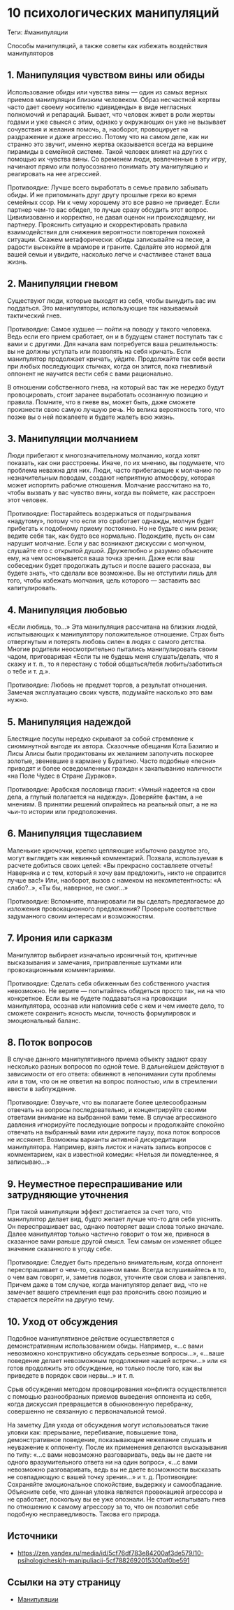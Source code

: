 # 10 психологических манипуляций

Теги: #манипуляции 

Способы манипуляций, а также советы как избежать воздействия манипуляторов

## 1. Манипуляция чувством вины или обиды

Использование обиды или чувства вины — один из самых верных приемов манипуляции близким человеком. Образ несчастной жертвы часто дает своему носителю «дивиденды» в виде негласных полномочий и репараций. Бывает, что человек живет в роли жертвы годами и уже свыкся с этим, однако у окружающих он уже не вызывает сочувствия и желания помочь, а, наоборот, провоцирует на раздражение и даже агрессию. Потому что на самом деле, как ни странно это звучит, именно жертва оказывается всегда на вершине пирамиды в семейной системе. Такой человек влияет на других с помощью их чувства вины. Со временем люди, вовлеченные в эту игру, начинают прямо или полуосознанно понимать эту манипуляцию и реагировать на нее агрессией.

Противоядие: Лучше всего выработать в семье правило забывать обиды. И не припоминать друг другу прошлые грехи во время семейных ссор. Ни к чему хорошему это все равно не приведет. Если партнер чем-то вас обидел, то лучше сразу обсудить этот вопрос. Цивилизованно и корректно, не давая оценок ни происходящему, ни партнеру. Прояснить ситуацию и скорректировать правила взаимодействия для снижения вероятности повторения похожей ситуации. Скажем метафорически: обиды записывайте на песке, а радости высекайте в мраморе и граните. Сделайте это нормой для вашей семьи и увидите, насколько легче и счастливее станет ваша жизнь.

## 2. Манипуляции гневом

Существуют люди, которые выходят из себя, чтобы вынудить вас им поддаться. Это манипуляторы, использующие так называемый тактический гнев.

Противоядие: Самое худшее — пойти на поводу у такого человека. Ведь если его прием сработает, он и в будущем станет поступать так с вами и с другими. Для начала вам потребуется ваша решительность: вы не должны уступать или позволять на себя кричать. Если манипулятор продолжает кричать, уйдите. Продолжайте так себя вести при любых последующих стычках, когда он злится, пока гневливый оппонент не научится вести себя с вами рационально.

В отношении собственного гнева, на который вас так же нередко будут провоцировать, стоит заранее выработать осознанную позицию и правила. Помните, что в гневе вы, может быть, даже сможете произнести свою самую лучшую речь. Но велика вероятность того, что позже вы о ней пожалеете и будете жалеть всю жизнь.

## 3. Манипуляции молчанием

Люди прибегают к многозначительному молчанию, когда хотят показать, как они расстроены. Иначе, по их мнению, вы подумаете, что проблема неважна для них. Люди, часто прибегающие к молчанию по незначительным поводам, создают неприятную атмосферу, которая может испортить рабочие отношения. Молчание рассчитано на то, чтобы вызвать у вас чувство вины, когда вы поймете, как расстроен этот человек.

Противоядие: Постарайтесь воздержаться от подыгрывания «надутому», потому что если это сработает однажды, молчун будет прибегать к подобному приему постоянно. Но не будьте с ним резки; ведите себя так, как будто все нормально. Подождите, пусть он сам нарушит молчание. Если у вас возникают дискуссии с молчуном, слушайте его с открытой душой. Дружелюбно и разумно объясните ему, на чем основывается ваша точка зрения. Даже если ваш собеседник будет продолжать дуться и после вашего рассказа, вы будете знать, что сделали все возможное. Вы не отступили лишь для того, чтобы избежать молчания, цель которого — заставить вас капитулировать.

## 4. Манипуляция любовью

«Если любишь, то...» Эта манипуляция рассчитана на близких людей, испытывающих к манипулятору положительное отношение. Страх быть отвергнутым и потерять любовь силен в людях с самого детства. Многие родители неосмотрительно пытались манипулировать своим чадом, приговаривая «Если ты не будешь меня слушать/делать, что я скажу и т. п., то я перестану с тобой общаться/тебя любить/заботиться о тебе и т. д.».

Противоядие: Любовь не предмет торгов, а результат отношения. Замечая эксплуатацию своих чувств, подумайте насколько это вам нужно.

## 5. Манипуляция надеждой

Блестящие посулы нередко скрывают за собой стремление к сиюминутной выгоде их автора. Сказочные обещания Кота Базилио и Лисы Алисы были продиктованы их желанием заполучить поскорее золотые, звеневшие в кармане у Буратино. Часто подобные «песни» приводят и более осведомленных граждан к закапыванию наличности «на Поле Чудес в Стране Дураков».

Противоядие: Арабская пословица гласит: «Умный надеется на свои дела, а глупый полагается на надежду». Доверяйте фактам, а не мнениям. В принятии решений опирайтесь на реальный опыт, а не на чьи-то истории или предположения.

## 6. Манипуляция тщеславием

Маленькие крючочки, крепко цепляющие избыточно раздутое эго, могут выглядеть как невинный комментарий. Похвала, используемая в расчете добиться своих целей: «Вы прекрасно составляете отчеты! Наверняка и с тем, который я хочу вам предложить, никто не справится лучше вас!» Или, наоборот, вызов с намеком на некомпетентность: «А слабо?..», «Ты бы, наверное, не смог...»

Противоядие: Вспомните, планировали ли вы сделать предлагаемое до изложения провокационного предложения? Проверьте соответствие задуманного своим интересам и возможностям.

## 7. Ирония или сарказм

Манипулятор выбирает изначально ироничный тон, критичные высказывания и замечания, приправленные шутками или провокационными комментариями.

Противоядие: Сделать себя обиженным без собственного участия невозможно. Не верите — попытайтесь обидеться просто так, ни на что конкретное. Если вы не будете поддаваться на провокации манипулятора, осознав или напомнив себе с кем и чем имеете дело, то сможете сохранить ясность мысли, точность формулировок и эмоциональный баланс.

## 8. Поток вопросов

В случае данного манипулятивного приема объекту задают сразу несколько разных вопросов по одной теме. В дальнейшем действуют в зависимости от его ответа: обвиняют в непонимании сути проблемы или в том, что он не ответил на вопрос полностью, или в стремлении ввести в заблуждение.

Противоядие: Озвучьте, что вы полагаете более целесообразным отвечать на вопросы последовательно, и концентрируйте своими ответами внимание на выбранной вами теме. В случае агрессивного давления игнорируйте последующие вопросы и продолжайте спокойно отвечать на выбранный вами или держите паузу, пока поток вопросов не иссякнет. Возможны варианты активной дискредитации манипулятора. Например, взять листок и начать запись вопросов с комментарием, как в известной комедии: «Нельзя ли помедленнее, я записываю...»

## 9. Неуместное переспрашивание или затрудняющие уточнения

При такой манипуляции эффект достигается за счет того, что манипулятор делает вид, будто желает лучше что-то для себя уяснить. Он переспрашивает вас, однако повторяет ваши слова только вначале. Далее манипулятор только частично говорит о том же, привнося в сказанное вами раньше другой смысл. Тем самым он изменяет общее значение сказанного в угоду себе.

Противоядие: Следует быть предельно внимательным, когда оппонент переспрашивает о чем-то, сказанном вами. Всегда вслушивайтесь в то, о чем вам говорят, и, заметив подвох, уточните свои слова и заявления. Причем даже в том случае, когда манипулятор делает вид, что не замечает вашего стремления еще раз прояснить свою позицию и старается перейти на другую тему.

## 10. Уход от обсуждения

Подобное манипулятивное действие осуществляется с демонстративным использованием обиды. Например, «...с вами невозможно конструктивно обсуждать серьезные вопросы...», «...ваше поведение делает невозможным продолжение нашей встречи...» или «я готов продолжить это обсуждение, но только после того, как вы приведете в порядок свои нервы...» и т. п.

Срыв обсуждения методом провоцирования конфликта осуществляется с помощью разнообразных приемов выведения оппонента из себя, когда дискуссия превращается в обыкновенную перебранку, совершенно не связанную с первоначальной темой.

На заметку
Для ухода от обсуждения могут использоваться такие уловки как: прерывание, перебивание, повышение тона, демонстративное поведение, показывающие нежелание слушать и неуважение к оппоненту. После их применения делаются высказывания по типу: «...с вами невозможно разговаривать, ведь вы не даете ни одного вразумительного ответа ни на один вопрос», «...с вами невозможно разговаривать, ведь вы не даете возможности высказать не совпадающую с вашей точку зрения...» и т. д.
Противоядие: Сохраняйте эмоциональное спокойствие, выдержку и самообладание. Объясните себе, что данная уловка является провокацией агрессора и не сработает, поскольку вы ее уже опознали. Не стоит испытывать гнев по отношению к самому агрессору за то, что он позволил себе подобную несправедливость. Такова его природа.

## Источники

- https://zen.yandex.ru/media/id/5cf76df783e84200af3de579/10-psihologicheskih-manipuliacii-5cf7882692015300af0be591

## Ссылки на эту страницу

- [Манипуляции](%D0%9C%D0%B0%D0%BD%D0%B8%D0%BF%D1%83%D0%BB%D1%8F%D1%86%D0%B8%D0%B8.md)
